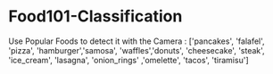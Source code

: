 # Food101-Classification
Use Popular Foods to detect it with the Camera :
['pancakes', 'falafel', 'pizza', 'hamburger','samosa',
'waffles','donuts', 'cheesecake', 'steak', 'ice_cream', 
'lasagna', 'onion_rings' ,'omelette', 'tacos', 'tiramisu']
